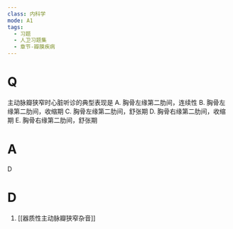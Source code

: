 ```yaml
---
class: 内科学
mode: A1
tags:
  - 习题
  - 人卫习题集
  - 章节-瓣膜疾病
---
```


# Q
主动脉瓣狭窄时心脏听诊的典型表现是
A. 胸骨左缘第二肋间，连续性
B. 胸骨左缘第二肋间，收缩期
C. 胸骨左缘第二肋间，舒张期
D. 胸骨右缘第二肋间，收缩期
E. 胸骨右缘第二肋间，舒张期
# A
D
# D
1. [[器质性主动脉瓣狭窄杂音]]
